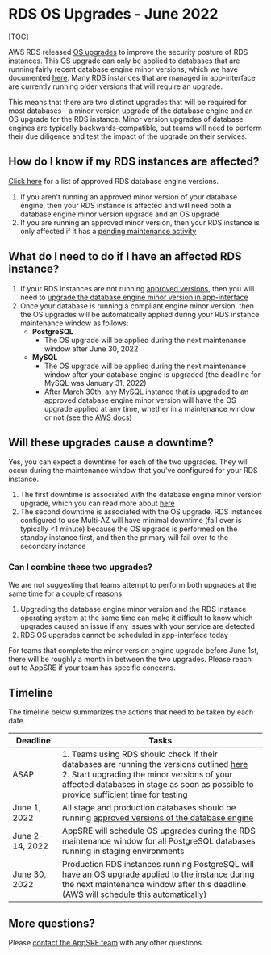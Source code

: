 # RDS OS Upgrades - June 2022

[TOC]

AWS RDS released [OS upgrades](https://docs.aws.amazon.com/AmazonRDS/latest/UserGuide/USER_UpgradeDBInstance.Maintenance.html#Mandatory_OS_Updates) to improve the security posture of RDS instances. This OS upgrade can only be applied to databases that are running fairly recent database engine minor versions, which we have documented [here](/README.md#approved-rds-versions). Many RDS instances that are managed in app-interface are currently running older versions that will require an upgrade.

This means that there are two distinct upgrades that will be required for most databases - a minor version upgrade of the database engine and an OS upgrade for the RDS instance. Minor version upgrades of database engines are typically backwards-compatible, but teams will need to perform their due diligence and test the impact of the upgrade on their services.

## How do I know if my RDS instances are affected?

[Click here](/README.md#approved-rds-versions) for a list of approved RDS database engine versions.

1. If you aren't running an approved minor version of your database engine, then your RDS instance is affected and will need both a database engine minor version upgrade and an OS upgrade
2. If you are running an approved minor version, then your RDS instance is only affected if it has a [pending maintenance activity](https://docs.aws.amazon.com/AmazonRDS/latest/UserGuide/USER_UpgradeDBInstance.Maintenance.html#USER_UpgradeDBInstance.Maintenance.Viewing)

## What do I need to do if I have an affected RDS instance?

1. If your RDS instances are not running [approved versions](/README.md#approved-rds-versions), then you will need to [upgrade the database engine minor version in app-interface](/README.md#rds-minor-version-upgrades)
2. Once your database is running a compliant engine minor version, then the OS upgrades will be automatically applied during your RDS instance maintenance window as follows:
   * **PostgreSQL**
     * The OS upgrade will be applied during the next maintenance window after June 30, 2022
   * **MySQL**
     * The OS upgrade will be applied during the next maintenance window after your database engine is upgraded (the deadline for MySQL was January 31, 2022)
     * After March 30th, any MySQL instance that is upgraded to an approved database engine minor version will have the OS upgrade applied at any time, whether in a maintenance window or not (see the [AWS docs](https://docs.aws.amazon.com/AmazonRDS/latest/UserGuide/USER_UpgradeDBInstance.Maintenance.html#Mandatory_OS_Updates))

## Will these upgrades cause a downtime?

Yes, you can expect a downtime for each of the two upgrades. They will occur during the maintenance window that you've configured for your RDS instance.

1. The first downtime is associated with the database engine minor version upgrade, which you can read more about [here](/README.md#rds-minor-version-upgrades)
2. The second downtime is associated with the OS upgrade. RDS instances configured to use Multi-AZ will have minimal downtime (fail over is typically <1 minute) because the OS upgrade is performed on the standby instance first, and then the primary will fail over to the secondary instance

### Can I combine these two upgrades?

We are not suggesting that teams attempt to perform both upgrades at the same time for a couple of reasons:

1. Upgrading the database engine minor version and the RDS instance operating system at the same time can make it difficult to know which upgrades caused an issue if any issues with your service are detected
2. RDS OS upgrades cannot be scheduled in app-interface today

For teams that complete the minor version engine upgrade before June 1st, there will be roughly a month in between the two upgrades. Please reach out to AppSRE if your team has specific concerns.

## Timeline

The timeline below summarizes the actions that need to be taken by each date.

| Deadline      | Tasks |
| ----------- | ----------- |
| ASAP      | 1. Teams using RDS should check if their databases are running the versions outlined [here](/README.md#approved-rds-versions)<br>2. Start upgrading the minor versions of your affected databases in stage as soon as possible to provide sufficient time for testing       |
| June 1, 2022   | All stage and production databases should be running [approved versions of the database engine](/README.md#approved-rds-versions)       |
| June 2-14, 2022 | AppSRE will schedule OS upgrades during the RDS maintenance window for all PostgreSQL databases running in staging environments |
| June 30, 2022   | Production RDS instances running PostgreSQL will have an OS upgrade applied to the instance during the next maintenance window after this deadline (AWS will schedule this automatically)      |

## More questions?

Please [contact the AppSRE team](/FAQ.md#contacting-appsre) with any other questions.
